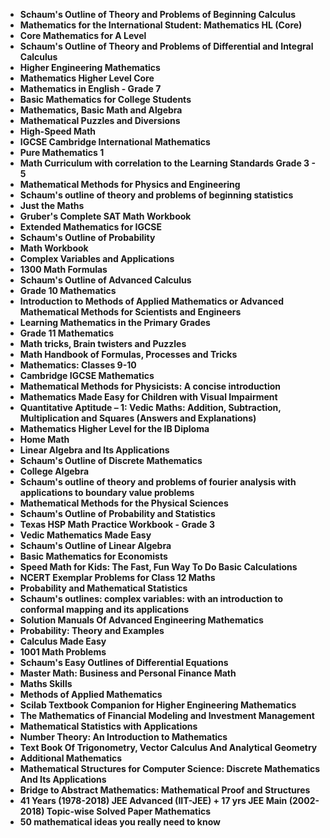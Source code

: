 <ul>

                             

 <li><b><a target="_blank" href="https://github.com/manjunath5496/Mathematics-Books/blob/master/mth(1).pdf" style="text-decoration:none;">Schaum's Outline of Theory and Problems of Beginning Calculus </a></b></li>

 <li><b><a target="_blank" href="https://github.com/manjunath5496/Mathematics-Books/blob/master/mth(2).pdf" style="text-decoration:none;">Mathematics for the International Student: Mathematics HL (Core)</a></b></li>

<li><b><a target="_blank" href="https://github.com/manjunath5496/Mathematics-Books/blob/master/mth(3).pdf" style="text-decoration:none;">Core Mathematics for A Level </a></b></li>
 <li><b><a target="_blank" href="https://github.com/manjunath5496/Mathematics-Books/blob/master/mth(4).pdf" style="text-decoration:none;">Schaum's Outline of Theory and Problems of Differential and Integral Calculus</a></b></li>                              
<li><b><a target="_blank" href="https://github.com/manjunath5496/Mathematics-Books/blob/master/mth(5).pdf" style="text-decoration:none;">Higher Engineering Mathematics</a></b></li>
<li><b><a target="_blank" href="https://github.com/manjunath5496/Mathematics-Books/blob/master/mth(6).pdf" style="text-decoration:none;">Mathematics Higher Level Core</a></b></li>
 <li><b><a target="_blank" href="https://github.com/manjunath5496/Mathematics-Books/blob/master/mth(7).pdf" style="text-decoration:none;">Mathematics in English - Grade 7</a></b></li>

 <li><b><a target="_blank" href="https://github.com/manjunath5496/Mathematics-Books/blob/master/mth(8).pdf" style="text-decoration:none;"> Basic Mathematics for College Students </a></b></li>
   <li><b><a target="_blank" href="https://github.com/manjunath5496/Mathematics-Books/blob/master/mth(9).pdf" style="text-decoration:none;">Mathematics, Basic Math and Algebra</a></b></li>                             
 <li><b><a target="_blank" href="https://github.com/manjunath5496/Mathematics-Books/blob/master/mth(10).pdf" style="text-decoration:none;">Mathematical Puzzles and Diversions </a></b></li>                              
<li><b><a target="_blank" href="https://github.com/manjunath5496/Mathematics-Books/blob/master/mth(11).pdf" style="text-decoration:none;">High-Speed Math </a></b></li>
<li><b><a target="_blank" href="https://github.com/manjunath5496/Mathematics-Books/blob/master/mth(12).pdf" style="text-decoration:none;">IGCSE Cambridge International Mathematics</a></b></li>
<li><b><a target="_blank" href="https://github.com/manjunath5496/Mathematics-Books/blob/master/mth(13).pdf" style="text-decoration:none;">Pure Mathematics 1</a></b></li>
                              
<li><b><a target="_blank" href="https://github.com/manjunath5496/Mathematics-Books/blob/master/mth(14).pdf" style="text-decoration:none;">Math Curriculum with correlation to the Learning Standards Grade 3 - 5</a></b></li>
<li><b><a target="_blank" href="https://github.com/manjunath5496/Mathematics-Books/blob/master/mth(15).pdf" style="text-decoration:none;">Mathematical Methods for Physics and Engineering</a></b></li>



<li><b><a target="_blank" href="https://github.com/manjunath5496/Mathematics-Books/blob/master/mth(16).pdf" style="text-decoration:none;">Schaum's outline of theory and problems of beginning statistics</a></b></li>
 
<li><b><a target="_blank" href="https://github.com/manjunath5496/Mathematics-Books/blob/master/mth(18).pdf" style="text-decoration:none;">Just the Maths</a></b></li> 
<li><b><a target="_blank" href="https://github.com/manjunath5496/Mathematics-Books/blob/master/mth(19).pdf" style="text-decoration:none;">Gruber's Complete SAT Math Workbook</a></b></li> 

<li><b><a target="_blank" href="https://github.com/manjunath5496/Mathematics-Books/blob/master/mth(20).pdf" style="text-decoration:none;">Extended Mathematics for IGCSE </a></b></li>

<li><b><a target="_blank" href="https://github.com/manjunath5496/Mathematics-Books/blob/master/mth(21).pdf" style="text-decoration:none;">Schaum's Outline of Probability</a></b></li>
<li><b><a target="_blank" href="https://github.com/manjunath5496/Mathematics-Books/blob/master/mth(22).pdf" style="text-decoration:none;">Math Workbook</a></b></li> 
 <li><b><a target="_blank" href="https://github.com/manjunath5496/Mathematics-Books/blob/master/mth(23).pdf" style="text-decoration:none;">Complex Variables and Applications</a></b></li> 
 

   <li><b><a target="_blank" href="https://github.com/manjunath5496/Mathematics-Books/blob/master/mth(24).pdf" style="text-decoration:none;">1300 Math Formulas</a></b></li>
 
   <li><b><a target="_blank" href="https://github.com/manjunath5496/Mathematics-Books/blob/master/mth(25).pdf" style="text-decoration:none;">Schaum's Outline of Advanced Calculus</a></b></li>                              
 <li><b><a target="_blank" href="https://github.com/manjunath5496/Mathematics-Books/blob/master/mth(26).pdf" style="text-decoration:none;">Grade 10 Mathematics</a></b></li>

   <li><b><a target="_blank" href="https://github.com/manjunath5496/Mathematics-Books/blob/master/mth(28).pdf" style="text-decoration:none;">Introduction to Methods of Applied Mathematics or Advanced Mathematical Methods for Scientists and Engineers </a></b></li>
 
   <li><b><a target="_blank" href="https://github.com/manjunath5496/Mathematics-Books/blob/master/mth(29).pdf" style="text-decoration:none;">Learning Mathematics in the Primary Grades </a></b></li>                              

  <li><b><a target="_blank" href="https://github.com/manjunath5496/Mathematics-Books/blob/master/mth(30).pdf" style="text-decoration:none;">Grade 11 Mathematics</a></b></li>
 
   <li><b><a target="_blank" href="https://github.com/manjunath5496/Mathematics-Books/blob/master/mth(31).pdf" style="text-decoration:none;">Math tricks, Brain twisters and Puzzles</a></b></li> 
    <li><b><a target="_blank" href="https://github.com/manjunath5496/Mathematics-Books/blob/master/mth(32).pdf" style="text-decoration:none;">Math Handbook of Formulas, Processes and Tricks</a></b></li> 

   <li><b><a target="_blank" href="https://github.com/manjunath5496/Mathematics-Books/blob/master/mth(33).pdf" style="text-decoration:none;">Mathematics: Classes 9-10</a></b></li>                              

  <li><b><a target="_blank" href="https://github.com/manjunath5496/Mathematics-Books/blob/master/mth(34).pdf" style="text-decoration:none;">Cambridge IGCSE Mathematics</a></b></li> 
 
  <li><b><a target="_blank" href="https://github.com/manjunath5496/Mathematics-Books/blob/master/mth(35).pdf" style="text-decoration:none;">Mathematical Methods for Physicists: A concise introduction</a></b></li> 
  <li><b><a target="_blank" href="https://github.com/manjunath5496/Mathematics-Books/blob/master/mth(36).pdf" style="text-decoration:none;">Mathematics Made Easy for Children with Visual Impairment</a></b></li> 
 
<li><b><a target="_blank" href="https://github.com/manjunath5496/Mathematics-Books/blob/master/mth(37).pdf" style="text-decoration:none;">Quantitative Aptitude – 1: Vedic Maths: Addition, Subtraction, Multiplication and Squares (Answers and Explanations)</a></b></li>
 <li><b><a target="_blank" href="https://github.com/manjunath5496/Mathematics-Books/blob/master/mth(38).pdf" style="text-decoration:none;">Mathematics Higher Level for the IB Diploma</a></b></li>
<li><b><a target="_blank" href="https://github.com/manjunath5496/Mathematics-Books/blob/master/mth(39).pdf" style="text-decoration:none;">Home Math</a></b></li>
 <li><b><a target="_blank" href="https://github.com/manjunath5496/Mathematics-Books/blob/master/mth(40).pdf" style="text-decoration:none;">Linear Algebra and Its Applications</a></b></li>                              
<li><b><a target="_blank" href="https://github.com/manjunath5496/Mathematics-Books/blob/master/mth(41).pdf" style="text-decoration:none;">Schaum's Outline of Discrete Mathematics </a></b></li>

  <li><b><a target="_blank" href="https://github.com/manjunath5496/Mathematics-Books/blob/master/mth(43).pdf" style="text-decoration:none;">College Algebra</a></b></li>
 <li><b><a target="_blank" href="https://github.com/manjunath5496/Mathematics-Books/blob/master/mth(44).pdf" style="text-decoration:none;">Schaum's outline of theory and problems of fourier analysis with applications to boundary value problems </a></b></li>
   <li><b><a target="_blank" href="https://github.com/manjunath5496/Mathematics-Books/blob/master/mth(45).pdf" style="text-decoration:none;">Mathematical Methods for the Physical Sciences</a></b></li>
                            
<li><b><a target="_blank" href="https://github.com/manjunath5496/Mathematics-Books/blob/master/mth(46).pdf" style="text-decoration:none;">Schaum's Outline of Probability and Statistics</a></b></li>

<li><b><a target="_blank" href="https://github.com/manjunath5496/Mathematics-Books/blob/master/mth(47).pdf" style="text-decoration:none;">Texas HSP Math Practice Workbook - Grade 3 </a></b></li>

<li><b><a target="_blank" href="https://github.com/manjunath5496/Mathematics-Books/blob/master/mth(48).pdf" style="text-decoration:none;">Vedic Mathematics Made Easy </a></b></li>
                              
<li><b><a target="_blank" href="https://github.com/manjunath5496/Mathematics-Books/blob/master/mth(49).pdf" style="text-decoration:none;">Schaum's Outline of Linear Algebra </a></b></li>
<li><b><a target="_blank" href="https://github.com/manjunath5496/Mathematics-Books/blob/master/mth(50).pdf" style="text-decoration:none;">Basic Mathematics for Economists </a></b></li>

   <li><b><a target="_blank" href="https://github.com/manjunath5496/Mathematics-Books/blob/master/mth(51).pdf" style="text-decoration:none;">Speed Math for Kids: The Fast, Fun Way To Do Basic Calculations </a></b></li>
                            
<li><b><a target="_blank" href="https://github.com/manjunath5496/Mathematics-Books/blob/master/mth(52).pdf" style="text-decoration:none;">NCERT Exemplar Problems for Class 12 Maths</a></b></li>

<li><b><a target="_blank" href="https://github.com/manjunath5496/Mathematics-Books/blob/master/mth(53).pdf" style="text-decoration:none;">Probability and Mathematical Statistics</a></b></li>

<li><b><a target="_blank" href="https://github.com/manjunath5496/Mathematics-Books/blob/master/mth(54).pdf" style="text-decoration:none;">Schaum's outlines: complex variables: with an introduction to conformal mapping and its applications </a></b></li>
                              
<li><b><a target="_blank" href="https://github.com/manjunath5496/Mathematics-Books/blob/master/mth(55).pdf" style="text-decoration:none;">Solution Manuals Of Advanced Engineering Mathematics</a></b></li>
<li><b><a target="_blank" href="https://github.com/manjunath5496/Mathematics-Books/blob/master/mth(56).pdf" style="text-decoration:none;">Probability: Theory and Examples </a></b></li>

<li><b><a target="_blank" href="https://github.com/manjunath5496/Mathematics-Books/blob/master/mth(58).pdf" style="text-decoration:none;">Calculus Made Easy</a></b></li>

<li><b><a target="_blank" href="https://github.com/manjunath5496/Mathematics-Books/blob/master/mth(59).pdf" style="text-decoration:none;">1001 Math Problems</a></b></li>
                              
<li><b><a target="_blank" href="https://github.com/manjunath5496/Mathematics-Books/blob/master/mth(60).pdf" style="text-decoration:none;">Schaum's Easy Outlines of Differential Equations</a></b></li>
<li><b><a target="_blank" href="https://github.com/manjunath5496/Mathematics-Books/blob/master/mth(61).pdf" style="text-decoration:none;">Master Math: Business and Personal Finance Math </a></b></li>
<li><b><a target="_blank" href="https://github.com/manjunath5496/Mathematics-Books/blob/master/mth(62).pdf" style="text-decoration:none;">Maths Skills </a></b></li>

<li><b><a target="_blank" href="https://github.com/manjunath5496/Mathematics-Books/blob/master/mth(64).pdf" style="text-decoration:none;">Methods of Applied Mathematics </a></b></li>
<li><b><a target="_blank" href="https://github.com/manjunath5496/Mathematics-Books/blob/master/mth(67).pdf" style="text-decoration:none;">Scilab Textbook Companion for Higher Engineering Mathematics </a></b></li>


<li><b><a target="_blank" href="https://github.com/manjunath5496/Mathematics-Books/blob/master/mth(57).pdf" style="text-decoration:none;">The Mathematics of Financial Modeling and Investment Management </a></b></li>
<li><b><a target="_blank" href="https://github.com/manjunath5496/Mathematics-Books/blob/master/mth(42).pdf" style="text-decoration:none;">Mathematical Statistics with Applications</a></b></li>

<li><b><a target="_blank" href="https://github.com/manjunath5496/Mathematics-Books/blob/master/mth(17).pdf" style="text-decoration:none;">Number Theory: An Introduction to Mathematics </a></b></li>
<li><b><a target="_blank" href="https://github.com/manjunath5496/Mathematics-Books/blob/master/mth(27).pdf" style="text-decoration:none;">Text Book Of Trigonometry, Vector Calculus And Analytical Geometry </a></b></li>


<li><b><a target="_blank" href="https://github.com/manjunath5496/Mathematics-Books/blob/master/mth(63).rar" style="text-decoration:none;">Additional Mathematics </a></b></li>
<li><b><a target="_blank" href="https://github.com/manjunath5496/Mathematics-Books/blob/master/mth(65).pdf" style="text-decoration:none;">Mathematical Structures for Computer Science: Discrete Mathematics And Its Applications</a></b></li>

<li><b><a target="_blank" href="https://github.com/manjunath5496/Mathematics-Books/blob/master/mth(66).pdf" style="text-decoration:none;">Bridge to Abstract Mathematics: Mathematical Proof and Structures  </a></b></li>
<li><b><a target="_blank" href="https://github.com/manjunath5496/Mathematics-Books/blob/master/mth(68).pdf" style="text-decoration:none;">41 Years (1978-2018) JEE Advanced (IIT-JEE) + 17 yrs JEE Main (2002-2018) Topic-wise Solved Paper Mathematics  </a></b></li>
<li><b><a target="_blank" href="https://github.com/manjunath5496/Mathematics-Books/blob/master/mth(69).pdf" style="text-decoration:none;">50 mathematical ideas you really need to know </a></b></li>

</ul>
